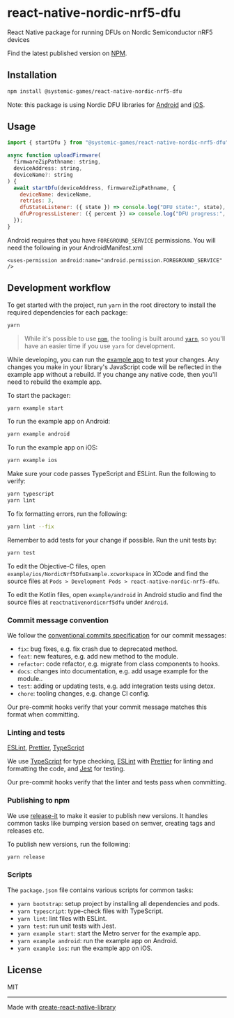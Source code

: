 # react-native-nordic-nrf5-dfu

React Native package for running DFUs on Nordic Semiconductor nRF5 devices

Find the latest published version on [NPM](
  https://www.npmjs.com/package/@systemic-games/react-native-nordic-nrf5-dfu
).

## Installation

```sh
npm install @systemic-games/react-native-nordic-nrf5-dfu
```

Note: this package is using Nordic DFU libraries for
[Android](https://github.com/NordicSemiconductor/Android-DFU-Library)
and [iOS](https://github.com/NordicSemiconductor/IOS-DFU-Library).

## Usage

```js
import { startDfu } from "@systemic-games/react-native-nordic-nrf5-dfu";

async function uploadFirmware(
  firmwareZipPathname: string,
  deviceAddress: string,
  deviceName?: string
) {
  await startDfu(deviceAddress, firmwareZipPathname, {
    deviceName: deviceName,
    retries: 3,
    dfuStateListener: ({ state }) => console.log("DFU state:", state),
    dfuProgressListener: ({ percent }) => console.log("DFU progress:", percent),
  });
}
```

Android requires that you have `FOREGROUND_SERVICE` permissions.
You will need the following in your AndroidManifest.xml

```
<uses-permission android:name="android.permission.FOREGROUND_SERVICE" />
```

## Development workflow

To get started with the project, run `yarn` in the root directory to install the required dependencies for each package:

```sh
yarn
```

> While it's possible to use [`npm`](https://github.com/npm/cli), the tooling is built around [`yarn`](https://classic.yarnpkg.com/), so you'll have an easier time if you use `yarn` for development.

While developing, you can run the [example app](/example/) to test your changes. Any changes you make in your library's JavaScript code will be reflected in the example app without a rebuild. If you change any native code, then you'll need to rebuild the example app.

To start the packager:

```sh
yarn example start
```

To run the example app on Android:

```sh
yarn example android
```

To run the example app on iOS:

```sh
yarn example ios
```

Make sure your code passes TypeScript and ESLint. Run the following to verify:

```sh
yarn typescript
yarn lint
```

To fix formatting errors, run the following:

```sh
yarn lint --fix
```

Remember to add tests for your change if possible. Run the unit tests by:

```sh
yarn test
```

To edit the Objective-C files, open `example/ios/NordicNrf5DfuExample.xcworkspace` in XCode and find the source files at `Pods > Development Pods > react-native-nordic-nrf5-dfu`.

To edit the Kotlin files, open `example/android` in Android studio and find the source files at `reactnativenordicnrf5dfu` under `Android`.

### Commit message convention

We follow the [conventional commits specification](https://www.conventionalcommits.org/en) for our commit messages:

- `fix`: bug fixes, e.g. fix crash due to deprecated method.
- `feat`: new features, e.g. add new method to the module.
- `refactor`: code refactor, e.g. migrate from class components to hooks.
- `docs`: changes into documentation, e.g. add usage example for the module..
- `test`: adding or updating tests, e.g. add integration tests using detox.
- `chore`: tooling changes, e.g. change CI config.

Our pre-commit hooks verify that your commit message matches this format when committing.

### Linting and tests

[ESLint](https://eslint.org/), [Prettier](https://prettier.io/), [TypeScript](https://www.typescriptlang.org/)

We use [TypeScript](https://www.typescriptlang.org/) for type checking, [ESLint](https://eslint.org/) with [Prettier](https://prettier.io/) for linting and formatting the code, and [Jest](https://jestjs.io/) for testing.

Our pre-commit hooks verify that the linter and tests pass when committing.

### Publishing to npm

We use [release-it](https://github.com/release-it/release-it) to make it easier to publish new versions. It handles common tasks like bumping version based on semver, creating tags and releases etc.

To publish new versions, run the following:

```sh
yarn release
```

### Scripts

The `package.json` file contains various scripts for common tasks:

- `yarn bootstrap`: setup project by installing all dependencies and pods.
- `yarn typescript`: type-check files with TypeScript.
- `yarn lint`: lint files with ESLint.
- `yarn test`: run unit tests with Jest.
- `yarn example start`: start the Metro server for the example app.
- `yarn example android`: run the example app on Android.
- `yarn example ios`: run the example app on iOS.

## License

MIT

---

Made with [create-react-native-library](https://github.com/callstack/react-native-builder-bob)
